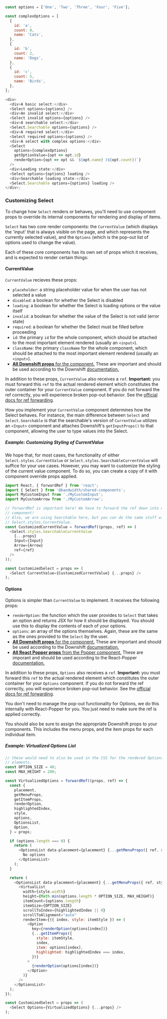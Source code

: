 ```javascript
const options = ['One', 'Two', 'Three', 'Four', 'Five'];

const complexOptions = [
  {
    id: 'a',
    count: 8,
    name: 'Cats',
  },
  {
    id: 'b',
    count: 2,
    name: 'Dogs',
  },
  {
    id: 'c',
    count: 5,
    name: 'Birds',
  },
];

<div>
  <div>A basic select:</div>
  <Select options={options} />
  <div>An invalid select:</div>
  <Select invalid options={options} />
  <div>A searchable select:</div>
  <Select.Searchable options={options} />
  <div>A required select:</div>
  <Select required options={options} />
  <div>A select with complex options:</div>
  <Select
    options={complexOptions}
    getOptionValue={opt => opt.id}
    renderOption={opt => opt && `${opt.name} (${opt.count})`}
  />
  <div>Loading state:</div>
  <Select options={options} loading />
  <div>Searchable loading state:</div>
  <Select.Searchable options={options} loading />
</div>;
```

### Customizing Select

To change how `Select` renders or behaves, you'll need to use component props to override its internal components for rendering and display of items.

`Select` has two core render components: the `CurrentValue` (which displays the 'input' that is always visible on the page, and which represents the currently selected value), and the `Options` (which is the pop-out list of options used to change the value).

Each of these core components has its own set of props which it receives, and is expected to render certain things:

#### CurrentValue

`CurrentValue` recieves these props:

- `placeholder`: a string placeholder value for when the user has not selected a value
- `disabled`: a boolean for whether the Select is disabled
- `loading`: a boolean for whether the Select is loading options or the value itself
- `invalid`: a boolean for whether the value of the Select is not valid (error state)
- `required`: a boolean for whether the Select must be filled before proceeding
- `id`: the primary `id` for the whole component, which should be attached to the most important element rendered (usually an `<input>`).
- `className`: the primary `className` for the whole component, which should be attached to the most important element rendered (usually an `<input>`).
- [**All Downshift props** for the component.](https://github.com/paypal/downshift#children-function) These are important and should be used according to the Downshift [documentation.](https://github.com/paypal/downshift#children-function)

In addition to these props, `CurrentValue` also receives a `ref`. **Important:** you must forward this `ref` to the actual rendered element which constitutes the outer container for your `CurrentValue` component. If you do not forward the ref correctly, you will experience broken pop-out behavior. See the [official docs for ref forwarding](https://reactjs.org/docs/forwarding-refs.html).

How you implement your `CurrentValue` component determines how the Select behaves. For instance, the main difference between `Select` and `Select.Searchable` is that the searchable's version of `CurrentValue` utilizes an `<Input>` component and attaches Downshift's `getInputProps()` to that component, allowing the user to type values into the Select.

##### Example: Customizing Styling of CurrentValue

We hope that, for most cases, the functionality of either `Select.styles.CurrentValue` or `Select.styles.SearchableCurrentValue` will suffice for your use cases. However, you may want to customize the styling of the current value component. To do so, you can create a copy of it with component override props applied.

```js static
import React, { forwardRef } from 'react';
import { Select } from '@bandwidth/shared-components';
import MyCustomInput from './MyCustomInput';
import MyCustomArrow from './MyCustomArrow';

// forwardRef is important here! We have to forward the ref down into our base CurrentValue
// component!
// Also, we are using Searchable here, but you can do the same stuff with the regular
// Select.styles.CurrentValue.
const CustomizedCurrentValue = forwardRef((props, ref) => (
  <Select.styles.SearchableCurrentValue
    {...props}
    Input={Input}
    Arrow={Arrow}
    ref={ref}
  />
));

const CustomizedSelect = props => (
  <Select CurrentValue={CustomizedCurrentValue} {...props} />
);
```

#### Options

Options is simpler than `CurrentValue` to implement. It receives the following props:

- `renderOption`: the function which the user provides to `Select` that takes an option and returns JSX for how it should be displayed. You should use this to display the contents of each of your options.
- `options`: an array of the options themselves. Again, these are the same as the ones provided to the `Select` by the user.
- [**All Downshift props** for the component.](https://github.com/paypal/downshift#children-function) These are important and should be used according to the Downshift [documentation.](https://github.com/paypal/downshift#children-function)
- [**All React Popper props** from the Popper component.](https://github.com/FezVrasta/react-popper#children) These are imporant and should be used according to the React-Popper [documentation.](https://github.com/FezVrasta/react-popper#children)

In addition to these props, `Options` also receives a `ref`. **Important:** you must forward this `ref` to the actual rendered element which constitutes the outer container for your `Options` component. If you do not forward the ref correctly, you will experience broken pop-out behavior. See the [official docs for ref forwarding](https://reactjs.org/docs/forwarding-refs.html).

You don't need to manage the pop-out functionality for Options, we do this internally with React-Popper for you. You just need to make sure the ref is applied correctly.

You should also be sure to assign the appropriate Downshift props to your components. This includes the menu props, and the item props for each individual item.

##### Example: Virtualized Options List

```js static
// these would need to also be used in the CSS for the rendered OptionsList and Option
// elements.
const OPTION_SIZE = 48;
const MAX_HEIGHT = 200;

const VirtualizedOptions = forwardRef((props, ref) => {
  const {
    placement,
    getMenuProps,
    getItemProps,
    renderOption,
    highlightedIndex,
    style,
    options,
    OptionsList,
    Option,
  } = props;

  if (options.length === 0) {
    return (
      <OptionsList data-placement={placement} {...getMenuProps({ ref, style })}>
        No options
      </OptionsList>
    );
  }

  return (
    <OptionsList data-placement={placement} {...getMenuProps({ ref, style })}>
      <VirtualList
        width={style.width}
        height={Math.min(options.length * OPTION_SIZE, MAX_HEIGHT)}
        itemCount={options.length}
        itemSize={OPTION_SIZE}
        scrollToIndex={highlightedIndex || 0}
        scrollToAlignment="auto"
        renderItem={({ index, style: itemStyle }) => (
          <Option
            key={renderOption(options[index])}
            {...getItemProps({
              style: itemStyle,
              index,
              item: options[index],
              highlighted: highlightedIndex === index,
            })}
          >
            {renderOption(options[index])}
          </Option>
        )}
      />
    </OptionsList>
  );
});

const CustomizedSelect = props => (
  <Select Options={VirtualizedOptions} {...props} />
);
```
